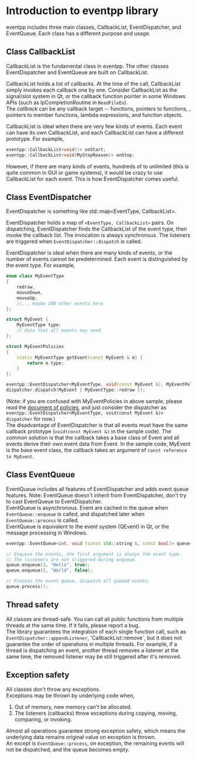 # Introduction to eventpp library

eventpp includes three main classes, CallbackList, EventDispatcher, and EventQueue. Each class has a different purpose and usage.  

## Class CallbackList

CallbackList is the fundamental class in eventpp. The other classes EventDispatcher and EventQueue are built on CallbackList.  

CallbackList holds a list of callbacks. At the time of the call, CallbackList simply invokes each callback one by one. Consider CallbackList as the signal/slot system in Qt, or the callback function pointer in some Windows APIs (such as lpCompletionRoutine in `ReadFileEx`).  
The *callback* can be any callback target -- functions, pointers to functions, , pointers to member functions, lambda expressions, and function objects.  

CallbackList is ideal when there are very few kinds of events. Each event can have its own CallbackList, and each CallbackList can have a different prototype. For example,
```c++
eventpp::CallbackList<void()> onStart;
eventpp::CallbackList<void(MyStopReason)> onStop;
```
However, if there are many kinds of events, hundreds of to unlimited (this is quite common in GUI or game systems), it would be crazy to use CallbackList for each event. This is how EventDispatcher comes useful.  

## Class EventDispatcher

EventDispatcher is something like std::map<EventType, CallbackList>.

EventDispatcher holds a map of `<EventType, CallbackList>` pairs. On dispatching, EventDispatcher finds the CallbackList of the event type, then invoke the callback list. The invocation is always synchronous. The listeners are triggered when `EventDispatcher::dispatch` is called.  

EventDispatcher is ideal when there are many kinds of events, or the number of events cannot be predetermined. Each event is distinguished by the event type. For example,
```c++
enum class MyEventType
{
	redraw,
	mouseDown,
	mouseUp,
	//... maybe 200 other events here
};

struct MyEvent {
	MyEventType type;
	// data that all events may need
};

struct MyEventPolicies
{
	static MyEventType getEvent(const MyEvent & e) {
		return e.type;
	}
};

eventpp::EventDispatcher<MyEventType, void(const MyEvent &), MyEventPolicies> dispatcher;
dispatcher.dispatch(MyEvent { MyEventType::redraw });
```
(Note: if you are confused with MyEventPolicies in above sample, please read the [document of policies](policies.md), and just consider the dispatcher as `eventpp::EventDispatcher<MyEventType, void(const MyEvent &)> dispatcher` for now.)  
The disadvantage of EventDispatcher is that all events must have the same callback prototype (`void(const MyEvent &)` in the sample code). The common solution is that the callback takes a base class of Event and all events derive their own event data from Event. In the sample code, MyEvent is the base event class, the callback takes an argument of `const reference to MyEvent`.  

## Class EventQueue

EventQueue includes all features of EventDispatcher and adds event queue features. Note: EventQueue doesn't inherit from EventDispatcher, don't try to cast EventQueue to EventDispatcher.  
EventQueue is asynchronous. Event are cached in the queue when `EventQueue::enqueue` is called, and dispatched later when `EventQueue::process` is called.  
EventQueue is equivalent to the event system (QEvent) in Qt, or the message processing in Windows.  

```c++
eventpp::EventQueue<int, void (const std::string &, const bool)> queue;

// Enqueue the events, the first argument is always the event type.
// The listeners are not triggered during enqueue.
queue.enqueue(3, "Hello", true);
queue.enqueue(5, "World", false);

// Process the event queue, dispatch all queued events.
queue.process();
```

## Thread safety
All classes are thread-safe. You can call all public functions from multiple threads at the same time. If it fails, please report a bug.  
The library guarantees the integration of each single function call, such as `EventDispatcher::appendListener`, 'CallbackList::remove`, but it does not guarantee the order of operations in multiple threads. For example, if a thread is dispatching an event, another thread removes a listener at the same time, the removed listener may be still triggered after it's removed.  

## Exception safety

All classes don't throw any exceptions.  
Exceptions may be thrown by underlying code when,  
1. Out of memory, new memory can't be allocated.  
2. The listeners (callbacks) throw exceptions during copying, moving, comparing, or invoking.

Almost all operations guarantee strong exception safety, which means the underlying data remains original value on exception is thrown.  
An except is `EventQueue::process`, on exception, the remaining events will not be dispatched, and the queue becomes empty.


